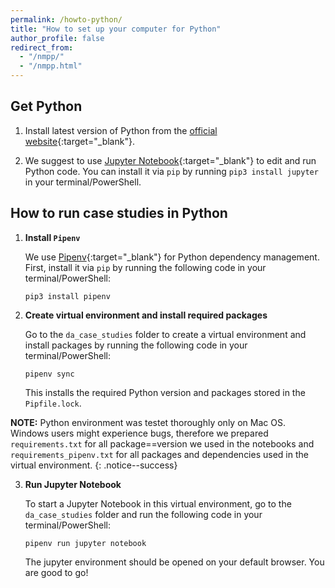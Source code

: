 ```yaml
---
permalink: /howto-python/
title: "How to set up your computer for Python"
author_profile: false
redirect_from:
  - "/nmpp/"
  - "/nmpp.html"
---
```


## Get Python

1. Install latest version of Python from the [official website](https://www.python.org/downloads/){:target="_blank"}.

2. We suggest to use [Jupyter Notebook](https://jupyter-notebook.readthedocs.io/en/stable/){:target="_blank"} to edit and run Python code. You can install it via `pip` by running `pip3 install jupyter` in your terminal/PowerShell. 


## How to run case studies in Python

1. **Install `Pipenv`**

    We use [Pipenv](https://pipenv-fork.readthedocs.io/en/latest/index.html){:target="_blank"} for Python dependency management. First, install it via `pip` by running the following code in your terminal/PowerShell:

    ```
    pip3 install pipenv
    ```

2. **Create virtual environment and install required packages**

    Go to the `da_case_studies` folder to create a virtual environment and install packages by running the following code in your terminal/PowerShell:

    ```
    pipenv sync
    ```

    This installs the required Python version and packages stored in the `Pipfile.lock`.

**NOTE:** Python environment was testet thoroughly only on Mac OS. Windows users might experience bugs, therefore we prepared `requirements.txt` for all package==version we used in the notebooks and `requirements_pipenv.txt` for all packages and dependencies used in the virtual environment.
{: .notice--success}

3. **Run Jupyter Notebook**

    To start a Jupyter Notebook in this virtual environment, go to the `da_case_studies` folder and run the following code in your terminal/PowerShell:

    ```
    pipenv run jupyter notebook
    ```

    The jupyter environment should be opened on your default browser. You are good to go!